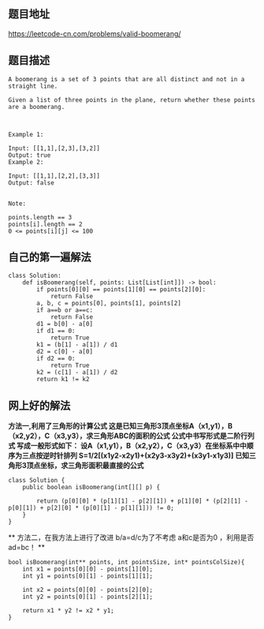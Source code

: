 ## 题目地址
https://leetcode-cn.com/problems/valid-boomerang/

## 题目描述

```
A boomerang is a set of 3 points that are all distinct and not in a straight line.

Given a list of three points in the plane, return whether these points are a boomerang.

 

Example 1:

Input: [[1,1],[2,3],[3,2]]
Output: true
Example 2:

Input: [[1,1],[2,2],[3,3]]
Output: false
 

Note:

points.length == 3
points[i].length == 2
0 <= points[i][j] <= 100

```

## 自己的第一遍解法
```
class Solution:
    def isBoomerang(self, points: List[List[int]]) -> bool:
        if points[0][0] == points[1][0] == points[2][0]:
            return False
        a, b, c = points[0], points[1], points[2]
        if a==b or a==c:
            return False
        d1 = b[0] - a[0]
        if d1 == 0:
            return True
        k1 = (b[1] - a[1]) / d1
        d2 = c[0] - a[0]
        if d2 == 0:
            return True
        k2 = (c[1] - a[1]) / d2
        return k1 != k2
```

## 网上好的解法
**方法一,利用了三角形的计算公式
这是已知三角形3顶点坐标A（x1,y1），B（x2,y2），C（x3,y3），求三角形ABC的面积的公式
公式中书写形式是二阶行列式
写成一般形式如下：
设A（x1,y1），B（x2,y2），C（x3,y3）在坐标系中中顺序为三点按逆时针排列
S=1/2[(x1y2-x2y1)+(x2y3-x3y2)+(x3y1-x1y3)]
已知三角形3顶点坐标，求三角形面积最直接的公式**
```
class Solution {
    public boolean isBoomerang(int[][] p) {
        
        return (p[0][0] * (p[1][1] - p[2][1]) + p[1][0] * (p[2][1] - p[0][1]) + p[2][0] * (p[0][1] - p[1][1])) != 0;
    }
}
```

**
方法二，在我方法上进行了改进 b/a=d/c为了不考虑 a和c是否为0 ，利用是否ad=bc！
**

```
bool isBoomerang(int** points, int pointsSize, int* pointsColSize){
    int x1 = points[0][0] - points[1][0];
    int y1 = points[0][1] - points[1][1];
    
    int x2 = points[0][0] - points[2][0];
    int y2 = points[0][1] - points[2][1];
    
    return x1 * y2 != x2 * y1;
}
```
